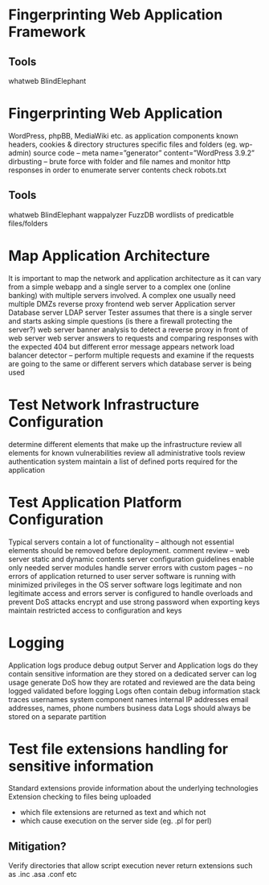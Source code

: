 # Fingerprinting Web Application Framework 
## Tools
whatweb
BlindElephant
# Fingerprinting Web Application
WordPress, phpBB, MediaWiki etc. as application components
known headers, cookies & directory structures
specific files and folders (eg. wp-admin)
source code – meta name=”generator” content=”WordPress 3.9.2”
dirbusting – brute force with folder and file names and monitor http responses in order to enumerate server contents
check robots.txt
## Tools
whatweb
BlindElephant
wappalyzer
FuzzDB wordlists of predicatble files/folders
# Map Application Architecture
It is important to map the network and application architecture as it can vary from a simple webapp and a single server to a complex one (online banking) with multiple servers involved. 
A complex one usually need multiple DMZs 
reverse proxy
frontend web server
Application server
Database server
LDAP server
Tester assumes that there is a single server and starts asking simple questions (is there a firewall protecting the server?)
web server banner analysis to detect a reverse proxy in front of web server
web server answers to requests and comparing responses with the expected 404 but different error message appears
network load balancer detector – perform multiple requests and examine if the requests are going to the same or different servers
which database server is being used
# Test Network Infrastructure Configuration
determine different elements that make up the infrastructure
review all elements for known vulnerabilities
review all administrative tools
review authentication system
maintain a list of defined ports required for the application
# Test Application Platform Configuration
Typical servers contain a lot of functionality – although not essential elements should be removed before deployment.
comment review – web server static and dynamic contents
server configuration guidelines
enable only needed server modules
handle server errors with custom pages – no errors of application returned to user
server software is running with minimized privileges in the OS
server software logs legitimate and non legitimate access and errors
server is configured to handle overloads and prevent DoS attacks
encrypt and use strong password when exporting keys
maintain restricted access to configuration and keys
# Logging
Application logs produce debug output
Server and Application logs
do they contain sensitive information
are they stored on a dedicated server
can log usage generate DoS
how they are rotated and reviewed
are the data being logged validated before logging
Logs often contain
debug information
stack traces
usernames
system component names
internal IP addresses
email addresses, names, phone numbers
business data
Logs should always be stored on a separate partition
# Test file extensions handling for sensitive information
Standard extensions provide information about the underlying technologies
Extension checking to files being uploaded
- which file extensions are returned as text and which not
- which cause execution on the server side (eg. .pl for perl)
## Mitigation?
Verify directories that allow script execution
never return extensions such as .inc .asa .conf etc

